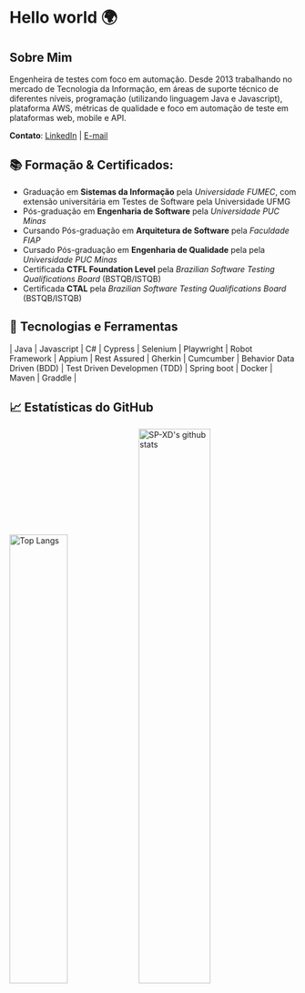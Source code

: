 # Hello world 🌍
## Sobre Mim
Engenheira de testes com foco em automação.
Desde 2013 trabalhando no mercado de Tecnologia da Informação, em áreas de suporte técnico de diferentes níveis, programação (utilizando linguagem Java e Javascript), plataforma AWS, métricas de qualidade e foco em automação de teste em plataformas web, mobile e API.

**Contato**: [LinkedIn](https://www.linkedin.com/in/gabriela-gomess/) | [E-mail](mailto:gabrielaofgomes@gmail.com)

## 📚 **Formação & Certificados:**
- Graduação em **Sistemas da Informação** pela *Universidade FUMEC*, com extensão universitária em Testes de Software pela Universidade UFMG
- Pós-graduação em **Engenharia de Software** pela *Universidade PUC Minas*
- Cursando Pós-graduação em **Arquitetura de Software** pela *Faculdade FIAP*
- Cursado Pós-graduação em **Engenharia de Qualidade** pela pela *Universidade PUC Minas*
- Certificada **CTFL Foundation Level** pela *Brazilian Software Testing Qualifications Board* (BSTQB/ISTQB)
- Certificada **CTAL** pela *Brazilian Software Testing Qualifications Board* (BSTQB/ISTQB)


## 🔧 Tecnologias e Ferramentas
| Java | Javascript | C# | Cypress | Selenium | Playwright | Robot Framework | Appium | Rest Assured | Gherkin | Cumcumber | Behavior Data Driven (BDD) | Test Driven Developmen (TDD) | Spring boot | Docker | Maven | Graddle |

## 📈 Estatísticas do GitHub
<img alt="Top Langs" width="45%" src="https://github-readme-stats.vercel.app/api/top-langs/?username=GabiGomess&layout=compact&count_private=true&&hide_border=true&bg_color=904e99&title_color=fff&text_color=fff&icon_color=f2f2f2&hide=jupyter%20notebook&langs_count=5" href="https://github.com/GabiGomess" /><img alt="SP-XD's github stats" width="50%" src="https://github-readme-stats.vercel.app/api?username=GabiGomess&show_icons=true&count_private=true&hide_border=true&bg_color=50,e96205,904e99&title_color=fff&text_color=fff&icon_color=f2f2f2" href="https://github.com/GabiGomess" />

